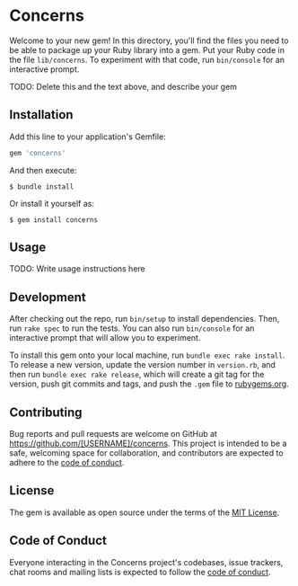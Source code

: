 # Concerns

Welcome to your new gem! In this directory, you'll find the files you need to be able to package up your Ruby library into a gem. Put your Ruby code in the file `lib/concerns`. To experiment with that code, run `bin/console` for an interactive prompt.

TODO: Delete this and the text above, and describe your gem

## Installation

Add this line to your application's Gemfile:

```ruby
gem 'concerns'
```

And then execute:

    $ bundle install

Or install it yourself as:

    $ gem install concerns

## Usage

TODO: Write usage instructions here

## Development

After checking out the repo, run `bin/setup` to install dependencies. Then, run `rake spec` to run the tests. You can also run `bin/console` for an interactive prompt that will allow you to experiment.

To install this gem onto your local machine, run `bundle exec rake install`. To release a new version, update the version number in `version.rb`, and then run `bundle exec rake release`, which will create a git tag for the version, push git commits and tags, and push the `.gem` file to [rubygems.org](https://rubygems.org).

## Contributing

Bug reports and pull requests are welcome on GitHub at https://github.com/[USERNAME]/concerns. This project is intended to be a safe, welcoming space for collaboration, and contributors are expected to adhere to the [code of conduct](https://github.com/[USERNAME]/concerns/blob/master/CODE_OF_CONDUCT.md).


## License

The gem is available as open source under the terms of the [MIT License](https://opensource.org/licenses/MIT).

## Code of Conduct

Everyone interacting in the Concerns project's codebases, issue trackers, chat rooms and mailing lists is expected to follow the [code of conduct](https://github.com/[USERNAME]/concerns/blob/master/CODE_OF_CONDUCT.md).
